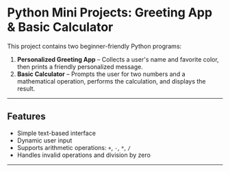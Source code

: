 # Python Mini Projects: Greeting App & Basic Calculator 

This project contains two beginner-friendly Python programs:

1. **Personalized Greeting App** – Collects a user's name and favorite color, then prints a friendly personalized message.
2. **Basic Calculator** – Prompts the user for two numbers and a mathematical operation, performs the calculation, and displays the result.

---

##  Features

- Simple text-based interface
- Dynamic user input
- Supports arithmetic operations: `+`, `-`, `*`, `/`
- Handles invalid operations and division by zero


---


